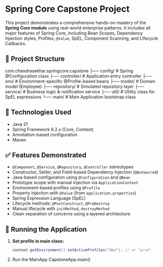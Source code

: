 # Spring Core Capstone Project
This project demonstrates a comprehensive hands-on mastery of the **Spring Core module** using real-world enterprise patterns. 
It includes all major features of Spring Core, including Bean Scopes, Dependency Injection styles, Profiles, `@Value`, SpEL, Component Scanning, and Lifecycle Callbacks.

## 📁 Project Structure
com.chandrasekhar.springcore.capstone
├── config/ # Spring @Configuration class
├── controller/ # Application entry controller
├── env/ # Environment-specific @Profile-based beans
├── model/ # Domain model (Employee)
├── repository/ # Simulated repository layer
├── service/ # Business logic & notification service
├── util/ # Utility class for SpEL expressions
└── main/ # Main Application bootstrap class

## 🔧 Technologies Used
- Java 21
- Spring Framework 6.2.x (Core, Context)
- Annotation-based configuration
- Maven

## ✅ Features Demonstrated
- `@Component`, `@Service`, `@Repository`, `@Controller` stereotypes
- Constructor, Setter, and Field-based Dependency Injection (`@Autowired`)
- Java-based configuration using `@Configuration` and `@Bean`
- Prototype scope with manual injection via `ApplicationContext`
- Environment-based profiles using `@Profile`
- Property injection with `@Value` (from `application.properties`)
- Spring Expression Language (SpEL)
- Lifecycle methods: `@PostConstruct`, `@PreDestroy`
- Manual lifecycle with `initMethod`, `destroyMethod`
- Clean separation of concerns using a layered architecture

## 🚀 Running the Application
1. **Set profile in main class:**
   ```java
   context.getEnvironment().setActiveProfiles("dev"); // or "prod"
2. Run the MainApp
    CapstoneApp.main()

